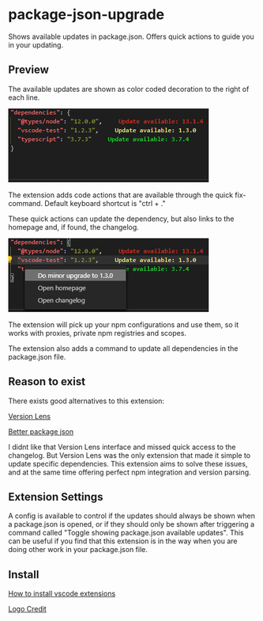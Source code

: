 # package-json-upgrade

Shows available updates in package.json. Offers quick actions to guide you in your updating.

## Preview

The available updates are shown as color coded decoration to the right of each line.

![feature X](images/preview1.png)

The extension adds code actions that are available through the quick fix-command. Default keyboard shortcut is "ctrl + ."

These quick actions can update the dependency, but also links to the homepage and, if found, the changelog.

![feature X](images/preview2.png)

The extension will pick up your npm configurations and use them, so it works with proxies, private npm registries and scopes.

The extension also adds a command to update all dependencies in the package.json file.

## Reason to exist

There exists good alternatives to this extension:

[Version Lens](https://github.com/vscode-contrib/vscode-versionlens)

[Better package json](https://github.com/ldd/better-package-json)

I didnt like that Version Lens interface and missed quick access to the changelog. But Version Lens was the only extension that made it simple to update specific dependencies. This extension aims to solve these issues, and at the same time offering perfect npm integration and version parsing.

## Extension Settings

A config is available to control if the updates should always be shown when a package.json is opened, or if they should only be shown after triggering a command called "Toggle showing package.json available updates". This can be useful if you find that this extension is in the way when you are doing other work in your package.json file.

## Install

[How to install vscode extensions](https://code.visualstudio.com/docs/editor/extension-gallery)

[ Logo Credit ](https://smashicons.com)
